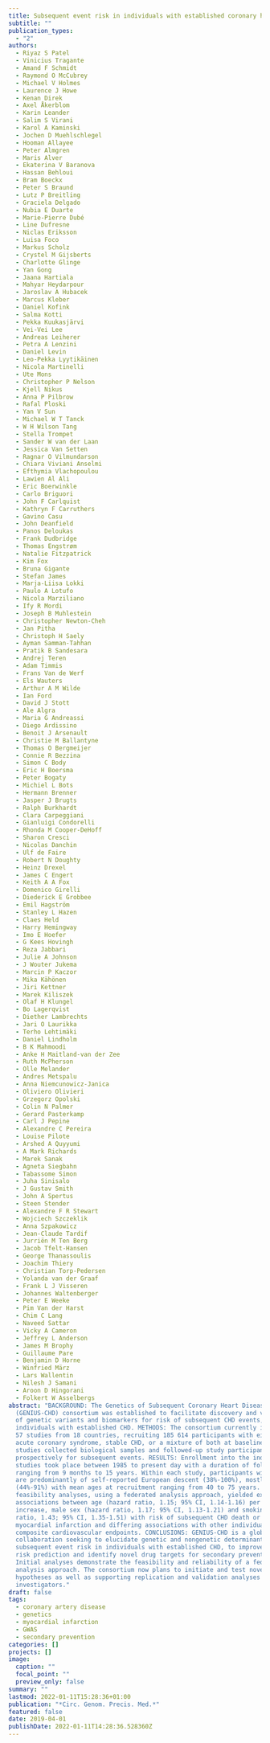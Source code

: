 ```yaml
---
title: Subsequent event risk in individuals with established coronary heart disease
subtitle: ""
publication_types:
  - "2"
authors:
  - Riyaz S Patel
  - Vinicius Tragante
  - Amand F Schmidt
  - Raymond O McCubrey
  - Michael V Holmes
  - Laurence J Howe
  - Kenan Direk
  - Axel Åkerblom
  - Karin Leander
  - Salim S Virani
  - Karol A Kaminski
  - Jochen D Muehlschlegel
  - Hooman Allayee
  - Peter Almgren
  - Maris Alver
  - Ekaterina V Baranova
  - Hassan Behloui
  - Bram Boeckx
  - Peter S Braund
  - Lutz P Breitling
  - Graciela Delgado
  - Nubia E Duarte
  - Marie-Pierre Dubé
  - Line Dufresne
  - Niclas Eriksson
  - Luisa Foco
  - Markus Scholz
  - Crystel M Gijsberts
  - Charlotte Glinge
  - Yan Gong
  - Jaana Hartiala
  - Mahyar Heydarpour
  - Jaroslav A Hubacek
  - Marcus Kleber
  - Daniel Kofink
  - Salma Kotti
  - Pekka Kuukasjärvi
  - Vei-Vei Lee
  - Andreas Leiherer
  - Petra A Lenzini
  - Daniel Levin
  - Leo-Pekka Lyytikäinen
  - Nicola Martinelli
  - Ute Mons
  - Christopher P Nelson
  - Kjell Nikus
  - Anna P Pilbrow
  - Rafal Ploski
  - Yan V Sun
  - Michael W T Tanck
  - W H Wilson Tang
  - Stella Trompet
  - Sander W van der Laan
  - Jessica Van Setten
  - Ragnar O Vilmundarson
  - Chiara Viviani Anselmi
  - Efthymia Vlachopoulou
  - Lawien Al Ali
  - Eric Boerwinkle
  - Carlo Briguori
  - John F Carlquist
  - Kathryn F Carruthers
  - Gavino Casu
  - John Deanfield
  - Panos Deloukas
  - Frank Dudbridge
  - Thomas Engstrøm
  - Natalie Fitzpatrick
  - Kim Fox
  - Bruna Gigante
  - Stefan James
  - Marja-Liisa Lokki
  - Paulo A Lotufo
  - Nicola Marziliano
  - Ify R Mordi
  - Joseph B Muhlestein
  - Christopher Newton-Cheh
  - Jan Pitha
  - Christoph H Saely
  - Ayman Samman-Tahhan
  - Pratik B Sandesara
  - Andrej Teren
  - Adam Timmis
  - Frans Van de Werf
  - Els Wauters
  - Arthur A M Wilde
  - Ian Ford
  - David J Stott
  - Ale Algra
  - Maria G Andreassi
  - Diego Ardissino
  - Benoit J Arsenault
  - Christie M Ballantyne
  - Thomas O Bergmeijer
  - Connie R Bezzina
  - Simon C Body
  - Eric H Boersma
  - Peter Bogaty
  - Michiel L Bots
  - Hermann Brenner
  - Jasper J Brugts
  - Ralph Burkhardt
  - Clara Carpeggiani
  - Gianluigi Condorelli
  - Rhonda M Cooper-DeHoff
  - Sharon Cresci
  - Nicolas Danchin
  - Ulf de Faire
  - Robert N Doughty
  - Heinz Drexel
  - James C Engert
  - Keith A A Fox
  - Domenico Girelli
  - Diederick E Grobbee
  - Emil Hagström
  - Stanley L Hazen
  - Claes Held
  - Harry Hemingway
  - Imo E Hoefer
  - G Kees Hovingh
  - Reza Jabbari
  - Julie A Johnson
  - J Wouter Jukema
  - Marcin P Kaczor
  - Mika Kähönen
  - Jiri Kettner
  - Marek Kiliszek
  - Olaf H Klungel
  - Bo Lagerqvist
  - Diether Lambrechts
  - Jari O Laurikka
  - Terho Lehtimäki
  - Daniel Lindholm
  - B K Mahmoodi
  - Anke H Maitland-van der Zee
  - Ruth McPherson
  - Olle Melander
  - Andres Metspalu
  - Anna Niemcunowicz-Janica
  - Oliviero Olivieri
  - Grzegorz Opolski
  - Colin N Palmer
  - Gerard Pasterkamp
  - Carl J Pepine
  - Alexandre C Pereira
  - Louise Pilote
  - Arshed A Quyyumi
  - A Mark Richards
  - Marek Sanak
  - Agneta Siegbahn
  - Tabassome Simon
  - Juha Sinisalo
  - J Gustav Smith
  - John A Spertus
  - Steen Stender
  - Alexandre F R Stewart
  - Wojciech Szczeklik
  - Anna Szpakowicz
  - Jean-Claude Tardif
  - Jurriën M Ten Berg
  - Jacob Tfelt-Hansen
  - George Thanassoulis
  - Joachim Thiery
  - Christian Torp-Pedersen
  - Yolanda van der Graaf
  - Frank L J Visseren
  - Johannes Waltenberger
  - Peter E Weeke
  - Pim Van der Harst
  - Chim C Lang
  - Naveed Sattar
  - Vicky A Cameron
  - Jeffrey L Anderson
  - James M Brophy
  - Guillaume Pare
  - Benjamin D Horne
  - Winfried März
  - Lars Wallentin
  - Nilesh J Samani
  - Aroon D Hingorani
  - Folkert W Asselbergs
abstract: "BACKGROUND: The Genetics of Subsequent Coronary Heart Disease
  (GENIUS-CHD) consortium was established to facilitate discovery and validation
  of genetic variants and biomarkers for risk of subsequent CHD events, in
  individuals with established CHD. METHODS: The consortium currently includes
  57 studies from 18 countries, recruiting 185 614 participants with either
  acute coronary syndrome, stable CHD, or a mixture of both at baseline. All
  studies collected biological samples and followed-up study participants
  prospectively for subsequent events. RESULTS: Enrollment into the individual
  studies took place between 1985 to present day with a duration of follow-up
  ranging from 9 months to 15 years. Within each study, participants with CHD
  are predominantly of self-reported European descent (38%-100%), mostly male
  (44%-91%) with mean ages at recruitment ranging from 40 to 75 years. Initial
  feasibility analyses, using a federated analysis approach, yielded expected
  associations between age (hazard ratio, 1.15; 95% CI, 1.14-1.16) per 5-year
  increase, male sex (hazard ratio, 1.17; 95% CI, 1.13-1.21) and smoking (hazard
  ratio, 1.43; 95% CI, 1.35-1.51) with risk of subsequent CHD death or
  myocardial infarction and differing associations with other individual and
  composite cardiovascular endpoints. CONCLUSIONS: GENIUS-CHD is a global
  collaboration seeking to elucidate genetic and nongenetic determinants of
  subsequent event risk in individuals with established CHD, to improve residual
  risk prediction and identify novel drug targets for secondary prevention.
  Initial analyses demonstrate the feasibility and reliability of a federated
  analysis approach. The consortium now plans to initiate and test novel
  hypotheses as well as supporting replication and validation analyses for other
  investigators."
draft: false
tags:
  - coronary artery disease
  - genetics
  - myocardial infarction
  - GWAS
  - secondary prevention
categories: []
projects: []
image:
  caption: ""
  focal_point: ""
  preview_only: false
summary: ""
lastmod: 2022-01-11T15:28:36+01:00
publication: "*Circ. Genom. Precis. Med.*"
featured: false
date: 2019-04-01
publishDate: 2022-01-11T14:28:36.528360Z
---
```

